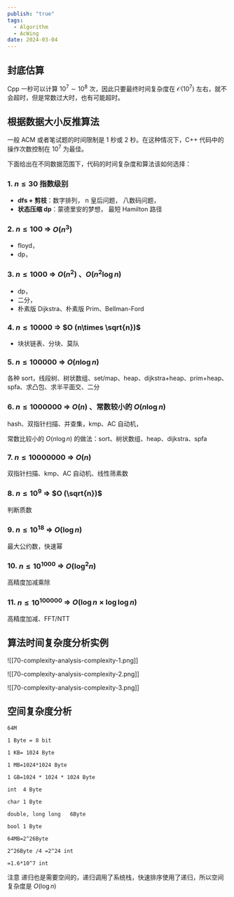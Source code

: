 ```yaml
---
publish: "true"
tags:
  - Algorithm
  - AcWing
date: 2024-03-04
---
```

## 封底估算

Cpp 一秒可以计算 $10^{7}\sim 10^{8}$ 次，因此只要最终时间复杂度在 $\mathcal{O}(10^7)$ 左右，就不会超时，但是常数过大时，也有可能超时。

## 根据数据大小反推算法

一般 ACM 或者笔试题的时间限制是 1 秒或 2 秒。在这种情况下，C++ 代码中的操作次数控制在 $10^7$ 为最佳。

下面给出在不同数据范围下，代码的时间复杂度和算法该如何选择：

### 1.  $n\le30$ 指数级别

- **dfs + 剪枝**：数字排列， n 皇后问题， 八数码问题，
- **状态压缩 dp**：蒙德里安的梦想， 最短 Hamilton 路径

### 2. $n≤100$ => $O (n^3)$

- floyd，
- dp，

### 3. $n\le1000$ => $O (n^2)$ 、$O (n^{2}\log n)$

- dp，
- 二分，
- 朴素版 Dijkstra、朴素版 Prim、Bellman-Ford

### 4. $n≤10000$ => $O (n\times \sqrt{n})$

- 块状链表、分块、莫队

### 5. $n≤100000$ => $O (n\log n)$

各种 sort，线段树、树状数组、set/map、heap、dijkstra+heap、prim+heap、spfa、求凸包、求半平面交、二分

### 6. $n≤1000000$ => $O (n)$ 、常数较小的 $O (n\log n)$

hash、双指针扫描、并查集，kmp、AC 自动机，

常数比较小的 $O (n\log n)$ 的做法：sort、树状数组、heap、dijkstra、spfa

### 7. $n≤10000000$ => $O (n)$

双指针扫描、kmp、AC 自动机、线性筛素数

### 8. $n≤10^9$  => $O (\sqrt{n})$

判断质数

### 9. $n≤10^{18}$ => $O (\log n)$

最大公约数，快速幂

### 10. $n≤10^{1000}$ => $O(\log^{2}n)$

高精度加减乘除

### 11. $n≤10^{100000}$ => $O(\log n\times \log\log n)$

高精度加减、FFT/NTT

## 算法时间复杂度分析实例

![[70-complexity-analysis-complexity-1.png]]

![[70-complexity-analysis-complexity-2.png]]

![[70-complexity-analysis-complexity-3.png]]

## 空间复杂度分析

```
64M

1 Byte = 8 bit

1 KB= 1024 Byte

1 MB=1024*1024 Byte

1 GB=1024 * 1024 * 1024 Byte

int  4 Byte

char 1 Byte

double, long long   6Byte

bool 1 Byte

64MB=2^26Byte

2^26Byte /4 =2^24 int

=1.6*10^7 int
```

注意
递归也是需要空间的，递归调用了系统栈，快速排序使用了递归，所以空间复杂度是 $O (\log n)$
